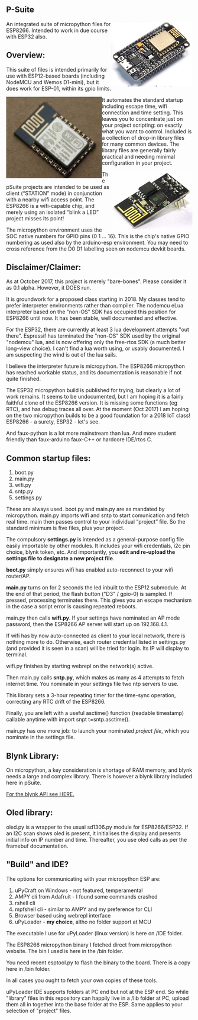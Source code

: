 ## P-Suite

<img align="right" src="images/nodemcu.png">
An integrated suite of micropython files for ESP8266. Intended to work in due course with ESP32 also.


## Overview:

This suite of files is intended primarily for use with ESP12-based
boards (including NodeMCU and Wemos D1-mini), but it does work for
ESP-01, within its gpio limits.

<img align="left" src="images/esp-12.png">It automates the standard startup including escape time, wifi connection and time
setting. This leaves you to concentrate just on your project scripting: on exactly
what you want to control. Included is a collection of drop-in library
files for many common devices. The library files are generally fairly
practical and needing minimal configuration in your project.

<img align="right" src="images/esp01.jpg">The pSuite projects are intended to be used as client (“STATION” mode)
in conjunction with a nearby wifi access point. The ESP8266 is a
wifi-capable chip, and merely using an isolated “blink a LED” project
misses its point!


The micropython environment uses the SOC native numbers for GPIO pins (0 1 ... 16). This is the chip's native GPIO numbering as used also by the arduino-esp environment. You may need to cross reference from the D0 D1 labelling seen on nodemcu devkit boards.

## Disclaimer/Claimer:

As at October 2017, this project is merely "bare-bones". Please consider it as 0.1 alpha. However, it DOES run.

It is groundwork for a proposed class starting in 2018. My classes tend to prefer interpreter environments rather than compiler. The nodemcu eLua interpreter based on the "non-OS" SDK has occupied this position for ESP8266 until now. It has been stable, well documented and effective.

For the ESP32, there are currently at least 3 lua development attempts "out there". Espressif has terminated the "non-OS" SDK used by the original "nodemcu" lua, and is now offering only the free-rtos SDK (a much better long-view choice). I can't find a lua worth using, or usably documented. I am suspecting the wind is out of the lua sails.

I believe the interpreter future is micropython. The ESP8266 micropython has reached workable status, and its documentation is reasonable if not quite finished. 

The ESP32 micropython build is published for trying, but clearly a lot of work remains. It seems to be undocumented, but I am hoping it is a fairly faithful clone of the ESP8266 version. It is missing some functions (eg RTC), and has debug traces all over. At the moment (Oct 2017) I am hoping on the two micropython builds to be a good foundation for a 2018 IoT class! ESP8266 - a surety, ESP32 - let's see.

And faux-python is a lot more mainstream than lua. And more student friendly than faux-arduino faux-C++ or hardcore IDE/rtos C.

## Common startup files:

1. boot.py
1. main.py
1. wifi.py
1. sntp.py
1. settings.py

These are always used. boot.py and main.py are as mandated by micropython. main.py imports wifi and sntp to start comunication and fetch real time. 
main then passes control to
your individual “project” file. So the standard minimum is five files, plus your project.

The compulsory **settings.py** is intended as a general-purpose config file easily importable by other modules. It includes your wifi credentials, i2c pin choice, blynk token, etc. And importantly, you **edit and re-upload the settings file to designate a new project file**.


**boot.py** simply ensures wifi has enabled auto-reconnect to your wifi router/AP.

**main.py** turns on for 2 seconds the led inbuilt to the ESP12 submodule. At the end of that period, the flash button ("D3" / gpio-0) is sampled. If pressed, processing terminates there. This gives you an escape mechanism in the case a script error is causing repeated reboots.

main.py then calls **wifi.py**. If your settings have nominated an AP mode password, then the ESP8266 AP server will start up on 192.168.4.1.  

If wifi has by now auto-connected as client to your local network, there is nothing more to do. Otherwise, each router credential listed in settings.py (and provided it is seen in a scan) will be tried for login. Its IP will display to terminal.

wifi.py finishes by starting webrepl on the network(s) active.

Then main.py calls **sntp.py**, which makes as many as 4 attempts to fetch internet time. You nominate in your settings file two ntp servers to use.

This library sets a 3-hour repeating timer for the time-sync operation, correcting any RTC drift of the ESP8266.

Finally, you are left with a useful asctime() function (readable timestamp) callable anytime with import snpt t=sntp.asctime().

main.py has one more job: to launch your nominated *project file*, which you nominate in the settings file.

## Blynk Library:

On micropython, a key consideration is shortage of RAM memory, and blynk needs a large and complex library. There is however a blynk library included here in pSuite.

[For the blynk API see HERE.](pblynk.md)



## Oled library:

oled.py is a wrapper to the usual sd1306.py module for ESP8266/ESP32. If an I2C scan shows oled is present, it initialises the display and presents initial info on IP number and time.  Thereafter, you use oled calls as per the framebuf documentation. 

## "Build" and IDE?

The options for communicating with your micropython ESP are:

1.  uPyCraft on Windows - not featured, temperamental
1.  AMPY cli from Adafruit - I found some commands crashed
1.  rshell cli
1.  mpfshell cli - similar to AMPY and my preference for CLI
1.  Browser based using webrepl interface
1.  uPyLoader - **my choice**, altho no folder support at MCU

The executable I use for uPyLoader (linux version) is here on /IDE folder.

The ESP8266 micropython binary I fetched direct from micropython website. The bin I used is here in the /bin folder.

You need recent esptool.py to flash the binary to the board. There is a copy here in /bin folder.

In all cases you ought to fetch your own copies of these tools.

uPyLoader IDE supports folders at PC end but not at the ESP end. So while "library" files in this repository can happily live in a /lib folder at PC, upload them all in together into the base folder at the ESP. Same applies to your selection of "project" files.

